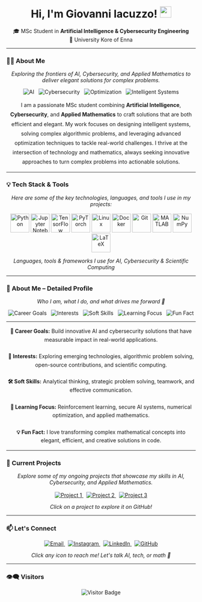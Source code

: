 <h1 align="center">
  Hi, I'm Giovanni Iacuzzo! 
  <img src="https://media.giphy.com/media/hvRJCLFzcasrR4ia7z/giphy.gif" width="30"/>
</h1>

<p align="center">
  🎓 MSc Student in <b>Artificial Intelligence & Cybersecurity Engineering</b><br/>
  📍 University Kore of Enna
</p>

---

### 👨‍💻 About Me

<p align="center">
  <em>Exploring the frontiers of AI, Cybersecurity, and Applied Mathematics to deliver elegant solutions for complex problems.</em>
</p>

<p align="center">
  <img src="https://img.shields.io/badge/🔬-AI-blueviolet?style=for-the-badge&logo=python&logoColor=white" alt="AI" />
  &nbsp;
  <img src="https://img.shields.io/badge/🛡️-Cybersecurity-2563eb?style=for-the-badge&logo=linux&logoColor=white" alt="Cybersecurity" />
  &nbsp;
  <img src="https://img.shields.io/badge/📊-Algorithmic%20Optimization-orange?style=for-the-badge&logo=algorithmia&logoColor=white" alt="Optimization" />
  &nbsp;
  <img src="https://img.shields.io/badge/🧠-Intelligent%20Systems-green?style=for-the-badge&logo=artstation&logoColor=white" alt="Intelligent Systems" />
</p>

<p align="center" style="max-width: 800px; line-height: 1.8;">
I am a passionate MSc student combining <strong>Artificial Intelligence</strong>, <strong>Cybersecurity</strong>, and <strong>Applied Mathematics</strong> to craft solutions that are both efficient and elegant.  
My work focuses on designing intelligent systems, solving complex algorithmic problems, and leveraging advanced optimization techniques to tackle real-world challenges.  
I thrive at the intersection of technology and mathematics, always seeking innovative approaches to turn complex problems into actionable solutions.
</p>

---

### 💡 Tech Stack & Tools

<p align="center">
  <em>Here are some of the key technologies, languages, and tools I use in my projects:</em><br/><br/>
  <!-- Linguaggi e librerie AI / ML -->
  <img src="https://cdn.jsdelivr.net/gh/devicons/devicon/icons/python/python-original.svg" width="50" title="Python" /> 
  <img src="https://cdn.jsdelivr.net/gh/devicons/devicon/icons/jupyter/jupyter-original.svg" width="50" title="Jupyter Notebook" /> 
  <img src="https://cdn.jsdelivr.net/gh/devicons/devicon/icons/tensorflow/tensorflow-original.svg" width="50" title="TensorFlow" />
  <img src="https://cdn.jsdelivr.net/gh/devicons/devicon/icons/pytorch/pytorch-original.svg" width="50" title="PyTorch" />

  <!-- Cybersecurity / Network -->
  <img src="https://cdn.jsdelivr.net/gh/devicons/devicon/icons/linux/linux-original.svg" width="50" title="Linux" />
  <img src="https://cdn.jsdelivr.net/gh/devicons/devicon/icons/docker/docker-original.svg" width="50" title="Docker" />
  <img src="https://cdn.jsdelivr.net/gh/devicons/devicon/icons/git/git-original.svg" width="50" title="Git" />


  <!-- Matematica / Scienza Computazionale -->
  <img src="https://cdn.jsdelivr.net/gh/devicons/devicon/icons/matlab/matlab-original.svg" width="50" title="MATLAB" />
  <img src="https://cdn.jsdelivr.net/gh/devicons/devicon/icons/numpy/numpy-original.svg" width="50" title="NumPy" />
  <img src="https://cdn.jsdelivr.net/gh/devicons/devicon/icons/latex/latex-original.svg" width="50" title="LaTeX" />
</p>

<p align="center">
  <em>Languages, tools & frameworks I use for AI, Cybersecurity & Scientific Computing</em>
</p>

---

### 🌟 About Me – Detailed Profile

<p align="center">
  <em>Who I am, what I do, and what drives me forward 🚀</em>
</p>

<p align="center">
  <!-- Career Goals -->
  <img src="https://img.shields.io/badge/🎯-Career%20Goals-4f46e5?style=for-the-badge&logo=appveyor&logoColor=white" alt="Career Goals" /> 
  &nbsp;
  <!-- Personal Interests -->
  <img src="https://img.shields.io/badge/💬-Interests-6366f1?style=for-the-badge&logo=read-the-docs&logoColor=white" alt="Interests" /> 
  &nbsp;
  <!-- Soft Skills -->
  <img src="https://img.shields.io/badge/🛠-Soft%20Skills-2563eb?style=for-the-badge&logo=git&logoColor=white" alt="Soft Skills" /> 
  &nbsp;
  <!-- Learning Focus -->
  <img src="https://img.shields.io/badge/🌱-Learning%20Focus-22c55e?style=for-the-badge&logo=education&logoColor=white" alt="Learning Focus" /> 
  &nbsp;
  <!-- Fun Fact -->
  <img src="https://img.shields.io/badge/💡-Fun%20Fact-14b8a6?style=for-the-badge&logo=idea&logoColor=white" alt="Fun Fact" />
</p>

---

<p align="center" style="max-width: 800px; line-height: 1.6;">
  <strong>🎯 Career Goals:</strong> Build innovative AI and cybersecurity solutions that have measurable impact in real-world applications.<br/><br/>
  <strong>💬 Interests:</strong> Exploring emerging technologies, algorithmic problem solving, open-source contributions, and scientific computing.<br/><br/>
  <strong>🛠 Soft Skills:</strong> Analytical thinking, strategic problem solving, teamwork, and effective communication.<br/><br/>
  <strong>🌱 Learning Focus:</strong> Reinforcement learning, secure AI systems, numerical optimization, and applied mathematics.<br/><br/>
  <strong>💡 Fun Fact:</strong> I love transforming complex mathematical concepts into elegant, efficient, and creative solutions in code.
</p>


---

### 🚀 Current Projects

<p align="center">
  <em>Explore some of my ongoing projects that showcase my skills in AI, Cybersecurity, and Applied Mathematics.</em><br/><br/>
  <a href="https://github.com/GiovanniIacuzzo/water-4.0" target="_blank">
    <img src="https://img.shields.io/badge/Project1-AI_Optimization-blue?style=for-the-badge" alt="Project 1" />
  </a>
  &nbsp;
  <a href="https://github.com/GiovanniIacuzzo/Project2" target="_blank">
    <img src="https://img.shields.io/badge/Project2-Secure_Computation-red?style=for-the-badge" alt="Project 2" />
  </a>
  &nbsp;
  <a href="https://github.com/GiovanniIacuzzo/Optimization-Image-Registration" target="_blank">
    <img src="https://img.shields.io/badge/Project3-Mathematical_Models-orange?style=for-the-badge" alt="Project 3" />
  </a>
</p>

<p align="center">
  <em>Click on a project to explore it on GitHub!</em>
</p>

---

### 📫 Let's Connect

<p align="center">
  <a href="mailto:giovanni.iacuzzo@unikorestudent.it" target="_blank">
    <img src="https://img.shields.io/badge/Email-Giovanni%20Iacuzzo-D14836?style=for-the-badge&logo=gmail&logoColor=white" alt="Email" />
  </a>
  &nbsp;
  <a href="https://www.instagram.com/giovanni_iacuzzo_02/" target="_blank">
    <img src="https://img.shields.io/badge/Instagram-@giovanni__iacuzzo__02-E4405F?style=for-the-badge&logo=instagram&logoColor=white" alt="Instagram" />
  </a>
  &nbsp;
  <a href="https://www.linkedin.com/in/giovanni-iacuzzo/" target="_blank">
    <img src="https://img.shields.io/badge/LinkedIn-Giovanni%20Iacuzzo-0A66C2?style=for-the-badge&logo=linkedin&logoColor=white" alt="LinkedIn" />
  </a>
  &nbsp;
  <a href="https://github.com/GiovanniIacuzzo" target="_blank">
    <img src="https://img.shields.io/badge/GitHub-Giovanni%20Iacuzzo-181717?style=for-the-badge&logo=github&logoColor=white" alt="GitHub" />
  </a>
</p>

<p align="center">
  <em>Click any icon to reach me! Let's talk AI, tech, or math 🚀</em>
</p>

---

### 👁‍🗨 Visitors

<p align="center">
  <img src="https://visitor-badge.laobi.icu/badge?page_id=GiovanniIacuzzo.GiovanniIacuzzo" alt="Visitor Badge"/>
</p>
